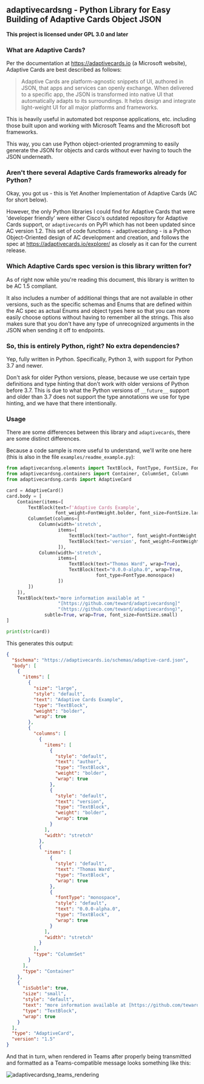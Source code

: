 ## adaptivecardsng - Python Library for Easy Building of Adaptive Cards Object JSON
**This project is licensed under GPL 3.0 and later**

### What are Adaptive Cards?
Per the documentation at https://adaptivecards.io (a Microsoft website), Adaptive Cards 
are best described as follows:

  > Adaptive Cards are platform-agnostic snippets of UI, authored in JSON, 
  > that apps and services can openly exchange. When delivered to a specific 
  > app, the JSON is transformed into native UI that automatically adapts to 
  > its surroundings. It helps design and integrate light-weight UI for all 
  > major platforms and frameworks.

This is heavily useful in automated bot response applications, etc. including those 
built upon and working with Microsoft Teams and the Microsoft bot frameworks.

This way, you can use Python object-oriented programming to easily generate the JSON for objects 
and cards without ever having to touch the JSON underneath.

### Aren't there several Adaptive Cards frameworks already for Python?

Okay, you got us - this is Yet Another Implementation of Adaptive Cards (AC for short below).

However, the only Python libraries I could find for Adaptive Cards that were 'developer 
friendly' were either Cisco's outdated repository for Adaptive Cards support, or `adaptivecards` 
on PyPI which has not been updated since AC version 1.2.  This set of code functions - 
adaptivecardsng - is a Python Object-Oriented design of AC development and creation, and 
follows the spec at https://adaptivecards.io/explorer/ as closely as it can for the current release.

### Which Adaptive Cards spec version is this library written for?

As of right now while you're reading this document, this library is written to be AC 1.5 compliant.

It also includes a number of additional things that are not available in other versions, such as 
the specific schemas and Enums that are defined within the AC spec as actual Enums and object types 
here so that you can more easily choose options without having to remember all the strings. This 
also makes sure that you don't have any type of unrecognized arguments in the JSON when sending it 
off to endpoints.

### So, this is entirely Python, right?  No extra dependencies?

Yep, fully written in Python.  Specifically, Python 3, with support for Python 3.7 and newer.

Don't ask for older Python versions, please, because we use certain type definitions and type
hinting that don't work with older versions of Python before 3.7.  This is due to what the Python 
versions of `__future__` support and older than 3.7 does not support the type annotations we use 
for type hinting, and we have that there intentionally.

### Usage

There are some differences between this library and `adaptivecards`, there are some distinct 
differences.

Because a code sample is more useful to understand, we'll write one here (this is also in the file 
`examples/readme_example.py`):

```python
from adaptivecardsng.elements import TextBlock, FontType, FontSize, FontWeight
from adaptivecardsng.containers import Container, ColumnSet, Column
from adaptivecardsng.cards import AdaptiveCard

card = AdaptiveCard()
card.body = [
    Container(items=[
        TextBlock(text=f'Adaptive Cards Example',
                  font_weight=FontWeight.bolder, font_size=FontSize.large, wrap=True),
        ColumnSet(columns=[
            Column(width='stretch',
                   items=[
                       TextBlock(text="author", font_weight=FontWeight.bolder, wrap=True),
                       TextBlock(text='version', font_weight=FontWeight.bolder, wrap=True)
                   ]),
            Column(width='stretch',
                   items=[
                       TextBlock(text="Thomas Ward", wrap=True),
                       TextBlock(text="0.0.0-alpha.0", wrap=True,
                                 font_type=FontType.monospace)
                   ])
        ])
    ]),
    TextBlock(text="more information available at "
                   "[https://github.com/teward/adaptivecardsng]"
                   "(https://github.com/teward/adaptivecardsng)",
              subtle=True, wrap=True, font_size=FontSize.small)
]

print(str(card))
```

This generates this output:

```json
{
  "$schema": "https://adaptivecards.io/schemas/adaptive-card.json",
  "body": [
    {
      "items": [
        {
          "size": "large",
          "style": "default",
          "text": "Adaptive Cards Example",
          "type": "TextBlock",
          "weight": "bolder",
          "wrap": true
        },
        {
          "columns": [
            {
              "items": [
                {
                  "style": "default",
                  "text": "author",
                  "type": "TextBlock",
                  "weight": "bolder",
                  "wrap": true
                },
                {
                  "style": "default",
                  "text": "version",
                  "type": "TextBlock",
                  "weight": "bolder",
                  "wrap": true
                }
              ],
              "width": "stretch"
            },
            {
              "items": [
                {
                  "style": "default",
                  "text": "Thomas Ward",
                  "type": "TextBlock",
                  "wrap": true
                },
                {
                  "fontType": "monospace",
                  "style": "default",
                  "text": "0.0.0-alpha.0",
                  "type": "TextBlock",
                  "wrap": true
                }
              ],
              "width": "stretch"
            }
          ],
          "type": "ColumnSet"
        }
      ],
      "type": "Container"
    },
    {
      "isSubtle": true,
      "size": "small",
      "style": "default",
      "text": "more information available at [https://github.com/teward/adaptivecardsng](https://github.com/teward/adaptivecardsng)",
      "type": "TextBlock",
      "wrap": true
    }
  ],
  "type": "AdaptiveCard",
  "version": "1.5"
}
```

And that in turn, when rendered in Teams after properly being transmitted and formatted as a 
Teams-compatible message looks something like this:

![adaptivecardsng_teams_rendering](https://user-images.githubusercontent.com/327952/192674758-8cbfd8be-7b5d-430c-a63f-8a369bb1e657.png)


<!--
### Installation

While you can always download this from GitHub and run the installer, we actually do have this 
uploaded to PyPI.  So you can install it with code as simple as:

    python3 -m pip install adaptivecardsng

# We don't have installation instructions yet because this is in devel.
-->


